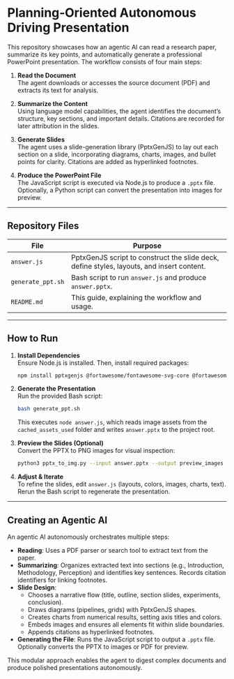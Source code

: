 # Planning‑Oriented Autonomous Driving Presentation

This repository showcases how an agentic AI can read a research paper, summarize its key points, and automatically generate a professional PowerPoint presentation. The workflow consists of four main steps:

1. **Read the Document**  
    The agent downloads or accesses the source document (PDF) and extracts its text for analysis.

2. **Summarize the Content**  
    Using language model capabilities, the agent identifies the document’s structure, key sections, and important details. Citations are recorded for later attribution in the slides.

3. **Generate Slides**  
    The agent uses a slide-generation library (PptxGenJS) to lay out each section on a slide, incorporating diagrams, charts, images, and bullet points for clarity. Citations are added as hyperlinked footnotes.

4. **Produce the PowerPoint File**  
    The JavaScript script is executed via Node.js to produce a `.pptx` file. Optionally, a Python script can convert the presentation into images for preview.

---

## Repository Files

| File                | Purpose                                                                                   |
|---------------------|-------------------------------------------------------------------------------------------|
| `answer.js`         | PptxGenJS script to construct the slide deck, define styles, layouts, and insert content. |
| `generate_ppt.sh`   | Bash script to run `answer.js` and produce `answer.pptx`.                                 |
| `README.md`         | This guide, explaining the workflow and usage.                                            |

---

## How to Run

1. **Install Dependencies**  
    Ensure Node.js is installed. Then, install required packages:

    ```bash
    npm install pptxgenjs @fortawesome/fontawesome-svg-core @fortawesome/free-solid-svg-icons
    ```

2. **Generate the Presentation**  
    Run the provided Bash script:

    ```bash
    bash generate_ppt.sh
    ```

    This executes `node answer.js`, which reads image assets from the `cached_assets_used` folder and writes `answer.pptx` to the project root.

3. **Preview the Slides (Optional)**  
    Convert the PPTX to PNG images for visual inspection:

    ```bash
    python3 pptx_to_img.py --input answer.pptx --output preview_images
    ```

4. **Adjust & Iterate**  
    To refine the slides, edit `answer.js` (layouts, colors, images, charts, text). Rerun the Bash script to regenerate the presentation.

---

## Creating an Agentic AI

An agentic AI autonomously orchestrates multiple steps:

- **Reading**: Uses a PDF parser or search tool to extract text from the paper.
- **Summarizing**: Organizes extracted text into sections (e.g., Introduction, Methodology, Perception) and identifies key sentences. Records citation identifiers for linking footnotes.
- **Slide Design**:  
  - Chooses a narrative flow (title, outline, section slides, experiments, conclusion).
  - Draws diagrams (pipelines, grids) with PptxGenJS shapes.
  - Creates charts from numerical results, setting axis titles and colors.
  - Embeds images and ensures all elements fit within slide boundaries.
  - Appends citations as hyperlinked footnotes.
- **Generating the File**: Runs the JavaScript script to output a `.pptx` file. Optionally converts the PPTX to images or PDF for preview.

This modular approach enables the agent to digest complex documents and produce polished presentations autonomously.